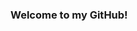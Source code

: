 ### Welcome to my GitHub!

<!--
**FPDPanda/FPDPanda** is a ✨ _special_ ✨ repository because its `README.md` (this file) appears on your GitHub profile.

💻 Technologies i have learned (and i'm confident in!):
  - HTML
  - CSS
  - JavaScript
  - Git
  
🌱 I’m currently learning:
  - JavaScript Libraries
  - NodeJs
  - React
  
🔍  I’m interested in:
  - GraphQL
  - Gatsby.js
  - Next.js
  
💬 Ask me about:
  - Collab!
  
📫 My e-mail:
  - jeanjacques7.jj@gmail.com

⚡ Fun fact:
  - Not actually a panda!
